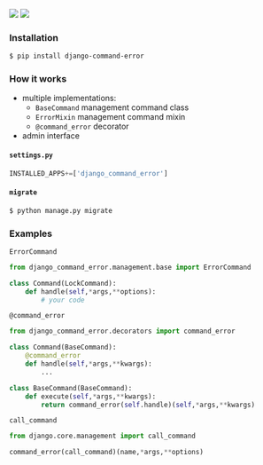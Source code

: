 [![](https://img.shields.io/badge/released-2021.6.17-green.svg?longCache=True)](https://pypi.org/project/django-command-error/)
[![](https://img.shields.io/badge/license-Unlicense-blue.svg?longCache=True)](https://unlicense.org/)

### Installation
```bash
$ pip install django-command-error
```

### How it works
+   multiple implementations:
    +   `BaseCommand` management command class
    +   `ErrorMixin` management command mixin
    +   `@command_error` decorator
+   admin interface

#### `settings.py`
```python
INSTALLED_APPS+=['django_command_error']
```

#### `migrate`
```bash
$ python manage.py migrate
```

### Examples
`ErrorCommand`
```python
from django_command_error.management.base import ErrorCommand

class Command(LockCommand):
    def handle(self,*args,**options):
        # your code
```

`@command_error`
```python
from django_command_error.decorators import command_error

class Command(BaseCommand):
    @command_error
    def handle(self,*args,**kwargs):
        ...
```
```python
class BaseCommand(BaseCommand):
    def execute(self,*args,**kwargs):
        return command_error(self.handle)(self,*args,**kwargs)
```

`call_command`
```python
from django.core.management import call_command

command_error(call_command)(name,*args,**options)
```

